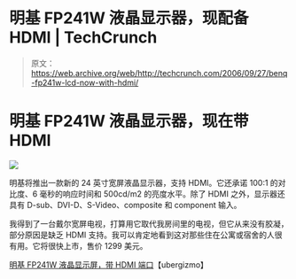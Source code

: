 # 明基 FP241W 液晶显示器，现配备 HDMI | TechCrunch

> 原文：<https://web.archive.org/web/http://techcrunch.com/2006/09/27/benq-fp241w-lcd-now-with-hdmi/>

# 明基 FP241W 液晶显示器，现在带 HDMI

![](img/08b13a5db63ae864615861e3e11a7471.png)

明基将推出一款新的 24 英寸宽屏液晶显示器，支持 HDMI。它还承诺 100:1 的对比度、6 毫秒的响应时间和 500cd/m2 的亮度水平。除了 HDMI 之外，显示器还具有 D-sub、DVI-D、S-Video、composite 和 component 输入。

我得到了一台戴尔宽屏电视，打算用它取代我房间里的电视，但它从来没有胶凝，部分原因是缺乏 HDMI 支持。我可以肯定地看到这对那些住在公寓或宿舍的人很有用。它将很快上市，售价 1299 美元。

[明基 FP241W 液晶显示屏，带 HDMI 端口](https://web.archive.org/web/20130627210153/http://www.ubergizmo.com/15/archives/2006/09/benq_fp241w_lcd_display_with_hdmi_port.html)【ubergizmo】
